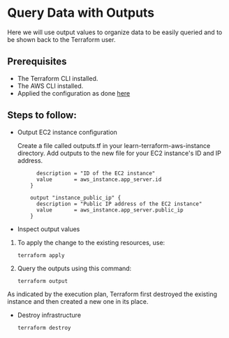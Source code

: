 # Query Data with Outputs

Here we will use output values to organize data to be easily queried and to be shown back to the Terraform user.

## Prerequisites
- The Terraform CLI installed.
- The AWS CLI installed.
- Applied the configuration as done [here](https://github.com/ashukv12/terraform/tree/main/Build%20Infrastructure) 

## Steps to follow:

- Output EC2 instance configuration

  Create a file called outputs.tf in your learn-terraform-aws-instance directory. Add outputs to the new file for your EC2 instance's ID and IP address.
  
  ``` output "instance_id" {
        description = "ID of the EC2 instance"
        value       = aws_instance.app_server.id
      }

      output "instance_public_ip" {
        description = "Public IP address of the EC2 instance"
        value       = aws_instance.app_server.public_ip
      }

- Inspect output values

 1. To apply the change to the existing resources, use:

    `terraform apply`

 2. Query the outputs using this command:

    `terraform output`

  As indicated by the execution plan, Terraform first destroyed the existing instance and then created a new one in its place.

- Destroy infrastructure

    `terraform destroy`

